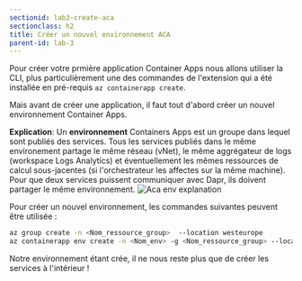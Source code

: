 ```yaml
---
sectionid: lab3-create-aca
sectionclass: h2
title: Créer un nouvel environnement ACA
parent-id: lab-3
---
```

Pour créer votre prmière application Container Apps nous allons utiliser la CLI, plus particulièrement une des commandes de l'extension qui a été installée en pré-requis `az containerapp create`.

Mais avant de créer une application, il faut tout d'abord créer un nouvel environnement Container Apps.

**Explication**:
Un **environnement** Containers Apps est un groupe dans lequel sont publiés des services. Tous les services publiés dans le même environement partage le même réseau (vNet), le même aggrégateur de logs (workspace Logs Analytics) et éventuellement les mêmes ressources de calcul sous-jacentes (si l'orchestrateur les affectes sur la même machine).
Pour que deux services puissent communiquer avec Dapr, ils doivent partager le même environnement.
![Aca env explanation](/media/lab3/create-aca-env-explanation.png)

Pour créer un nouvel environnement, les commandes suivantes peuvent être utilisée :

```bash
az group create -n <Nom_ressource_group>  --location westeurope
az containerapp env create -n <Nom_env> -g <Nom_ressource_group> --location westeurope
```

Notre environnement étant crée, il ne nous reste plus que de créer les services à l'intérieur !
